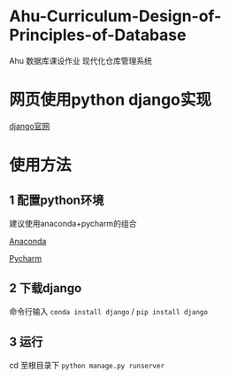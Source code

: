 
# Ahu-Curriculum-Design-of-Principles-of-Database
Ahu 数据库课设作业 现代化仓库管理系统

# 网页使用python django实现

[django官网](https://www.djangoproject.com/)

# 使用方法

## 1 配置python环境
建议使用anaconda+pycharm的组合

[Anaconda](https://www.anaconda.com/)

[Pycharm](https://www.jetbrains.com/pycharm/download/)

## 2 下载django
命令行输入 `conda install django` / `pip install django`

## 3 运行
cd 至根目录下 `python manage.py runserver`


